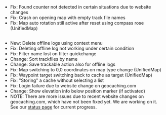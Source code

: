 ##
- Fix: Found counter not detected in certain situations due to website changes
- Fix: Crash on opening map with empty track file names
- Fix: Map auto rotation still active after reset using compass rose (UnifiedMap)


##
- New: Delete offline logs using context menu
- Fix: Deleting offline log not working under certain condition
- Fix: Filter name lost on filter quickchange
- Change: Sort trackfiles by name
- Change: Save trackable action also for offline logs
- Fix: Map switching to 0,0 coordinates on map type change (UnifiedMap)
- Fix: Waypoint target switching back to cache as target (UnifiedMap)
- Fix: "Storing" a cache without selecting a list
- Fix: Login failure due to website change on geocaching.com
- Change: Show elevation info below position marker (if activated)
- NOTE: There are more issues due to recent website changes on geocaching.com, which have not been fixed yet. We are working on it. See our [status page](https://github.com/cgeo/cgeo/issues/15555) for current progress.
